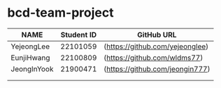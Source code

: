 # bcd-team-project

| NAME       | Student ID      | GitHub URL                    |
|------------|-----------------|-------------------------------|
| YejeongLee | 22101059        |(https://github.com/yejeonglee)|
| EunjiHwang | 22100809        |(https://github.com/wldms77)   |
| JeongInYook| 21900471        |(https://github.com/jeongin777)| 
|            |                 |                               |
|            |                 |                               |
